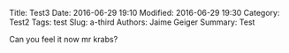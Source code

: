 Title: Test3
Date: 2016-06-29 19:10
Modified: 2016-06-29 19:30
Category: Test2
Tags: test
Slug: a-third
Authors: Jaime Geiger
Summary: Test

Can you feel it now mr krabs?

